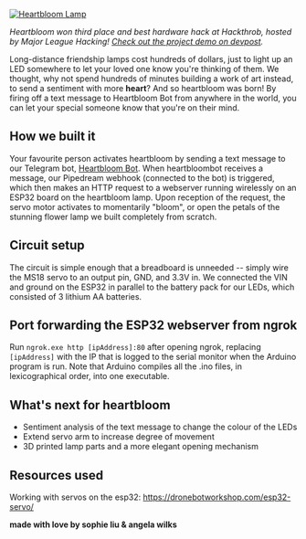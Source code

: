 [![Heartbloom Lamp](https://i.imgur.com/TOn8VLo.png "Heartbloom Lamp")](http://i.imgur.com/TOn8VLo.png "Heartbloom Lamp")

*Heartbloom won third place and best hardware hack at Hackthrob, hosted by Major League Hacking! [Check out the project demo on devpost](https://devpost.com/software/heartbloom "devpost").*

Long-distance friendship lamps cost hundreds of dollars, just to light up an LED somewhere to let your loved one know you're thinking of them. We thought, why not spend hundreds of minutes building a work of art instead, to send a sentiment with more **heart**? And so heartbloom was born! By firing off a text message to Heartbloom Bot from anywhere in the world, you can let your special someone know that you're on their mind.


## How we built it
Your favourite person activates heartbloom by sending a text message to our Telegram bot, [Heartbloom Bot](http://t.me/heartbloombot "heartbloombot"). When heartbloombot receives a message, our Pipedream webhook (connected to the bot) is triggered, which then makes an HTTP request to a webserver running wirelessly on an ESP32 board on the heartbloom lamp. Upon reception of the request, the servo motor activates to momentarily "bloom", or open the petals of the stunning flower lamp we built completely from scratch.

## Circuit setup
The circuit is simple enough that a breadboard is unneeded -- simply wire the MS18 servo to an output pin, GND, and 3.3V in. We connected the VIN and ground on the ESP32 in parallel to the battery pack for our LEDs, which consisted of 3 lithium AA batteries.

## Port forwarding the ESP32 webserver from ngrok
Run `ngrok.exe http [ipAddress]:80` after opening ngrok, replacing `[ipAddress]` with the IP that is logged to the serial monitor when the Arduino program is run. Note that Arduino compiles all the .ino files, in lexicographical order, into one executable.

## What's next for heartbloom
- Sentiment analysis of the text message to change the colour of the LEDs
- Extend servo arm to increase degree of movement
- 3D printed lamp parts and a more elegant opening mechanism

## Resources used
Working with servos on the esp32: https://dronebotworkshop.com/esp32-servo/

**made with love by sophie liu & angela wilks**
